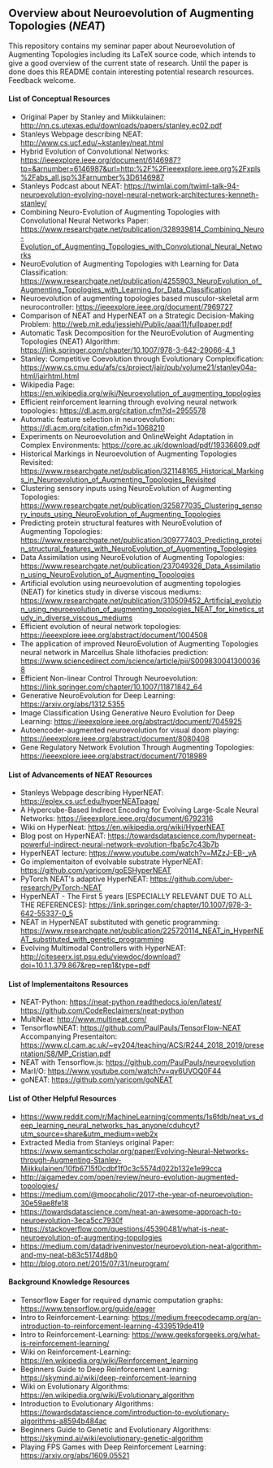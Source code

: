## Overview about Neuroevolution of Augmenting Topologies (*NEAT*) ##

This repository contains my seminar paper about Neuroevolution of Augmenting 
Topologies including its LaTeX source code, which intends to give a good 
overview of the current state of research.
Until the paper is done does this README contain interesting potential research
resources.
Feedback welcome.



#### List of Conceptual Resources ####

* Original Paper by Stanley and Miikkulainen: http://nn.cs.utexas.edu/downloads/papers/stanley.ec02.pdf
* Stanleys Webpage describing NEAT: http://www.cs.ucf.edu/~kstanley/neat.html
* Hybrid Evolution of Convolutional Networks: https://ieeexplore.ieee.org/document/6146987?tp=&arnumber=6146987&url=http:%2F%2Fieeexplore.ieee.org%2Fxpls%2Fabs_all.jsp%3Farnumber%3D6146987
* Stanleys Podcast about NEAT: https://twimlai.com/twiml-talk-94-neuroevolution-evolving-novel-neural-network-architectures-kenneth-stanley/
* Combining Neuro-Evolution of Augmenting Topologies with Convolutional Neural Networks Paper: https://www.researchgate.net/publication/328939814_Combining_Neuro-Evolution_of_Augmenting_Topologies_with_Convolutional_Neural_Networks
* NeuroEvolution of Augmenting Topologies with Learning for Data Classification: https://www.researchgate.net/publication/4255903_NeuroEvolution_of_Augmenting_Topologies_with_Learning_for_Data_Classification
* Neuroevolution of augmenting topologies based musculor-skeletal arm neurocontroller: https://ieeexplore.ieee.org/document/7969727
* Comparison of NEAT and HyperNEAT on a Strategic Decision-Making Problem: http://web.mit.edu/jessiehl/Public/aaai11/fullpaper.pdf
* Automatic Task Decomposition for the NeuroEvolution of Augmenting Topologies (NEAT) Algorithm: https://link.springer.com/chapter/10.1007/978-3-642-29066-4_1
* Stanley: Competitive Coevolution through Evolutionary Complexification: https://www.cs.cmu.edu/afs/cs/project/jair/pub/volume21/stanley04a-html/jairhtml.html
* Wikipedia Page: https://en.wikipedia.org/wiki/Neuroevolution_of_augmenting_topologies
* Efficient reinforcement learning through evolving neural network topologies: https://dl.acm.org/citation.cfm?id=2955578
* Automatic feature selection in neuroevolution: https://dl.acm.org/citation.cfm?id=1068210
* Experiments on Neuroevolution and OnlineWeight Adaptation in Complex Environments: https://core.ac.uk/download/pdf/19336609.pdf
* Historical Markings in Neuroevolution of Augmenting Topologies Revisited: https://www.researchgate.net/publication/321148165_Historical_Markings_in_Neuroevolution_of_Augmenting_Topologies_Revisited
* Clustering sensory inputs using NeuroEvolution of Augmenting Topologies: https://www.researchgate.net/publication/325877035_Clustering_sensory_inputs_using_NeuroEvolution_of_Augmenting_Topologies
* Predicting protein structural features with NeuroEvolution of Augmenting Topologies: https://www.researchgate.net/publication/309777403_Predicting_protein_structural_features_with_NeuroEvolution_of_Augmenting_Topologies
* Data Assimilation using NeuroEvolution of Augmenting Topologies: https://www.researchgate.net/publication/237049328_Data_Assimilation_using_NeuroEvolution_of_Augmenting_Topologies
* Artificial evolution using neuroevolution of augmenting topologies (NEAT) for kinetics study in diverse viscous mediums: https://www.researchgate.net/publication/310509452_Artificial_evolution_using_neuroevolution_of_augmenting_topologies_NEAT_for_kinetics_study_in_diverse_viscous_mediums
* Efficient evolution of neural network topologies: https://ieeexplore.ieee.org/abstract/document/1004508
* The application of improved NeuroEvolution of Augmenting Topologies neural network in Marcellus Shale lithofacies prediction: https://www.sciencedirect.com/science/article/pii/S0098300413000368
* Efficient Non-linear Control Through Neuroevolution: https://link.springer.com/chapter/10.1007/11871842_64
* Generative NeuroEvolution for Deep Learning: https://arxiv.org/abs/1312.5355
* Image Classification Using Generative Neuro Evolution for Deep Learning: https://ieeexplore.ieee.org/abstract/document/7045925
* Autoencoder-augmented neuroevolution for visual doom playing: https://ieeexplore.ieee.org/abstract/document/8080408
* Gene Regulatory Network Evolution Through Augmenting Topologies: https://ieeexplore.ieee.org/abstract/document/7018989



#### List of Advancements of NEAT Resources ####

* Stanleys Webpage describing HyperNEAT: https://eplex.cs.ucf.edu/hyperNEATpage/
* A Hypercube-Based Indirect Encoding for Evolving Large-Scale Neural Networks: https://ieeexplore.ieee.org/document/6792316
* Wiki on HyperNeat: https://en.wikipedia.org/wiki/HyperNEAT
* Blog post on HyperNEAT: https://towardsdatascience.com/hyperneat-powerful-indirect-neural-network-evolution-fba5c7c43b7b
* HyperNEAT lecture: https://www.youtube.com/watch?v=MZzJ-EB-_yA
* Go implementaiton of evolvable substrate HyperNEAT: https://github.com/yaricom/goESHyperNEAT
* PyTorch NEAT's adaptive HyperNEAT: https://github.com/uber-research/PyTorch-NEAT
* HyperNEAT - The First 5 years [ESPECIALLY RELEVANT DUE TO ALL THE REFERENCES]: https://link.springer.com/chapter/10.1007/978-3-642-55337-0_5
* NEAT in HyperNEAT substituted with genetic programming: https://www.researchgate.net/publication/225720114_NEAT_in_HyperNEAT_substituted_with_genetic_programming
* Evolving Multimodal Controllers with HyperNEAT: http://citeseerx.ist.psu.edu/viewdoc/download?doi=10.1.1.379.867&rep=rep1&type=pdf




#### List of Implementaitons Resources ####

* NEAT-Python: https://neat-python.readthedocs.io/en/latest/
               https://github.com/CodeReclaimers/neat-python
* MultiNeat: http://www.multineat.com/
* TensorflowNEAT: https://github.com/PaulPauls/TensorFlow-NEAT
  Accompanying Presentaiton: https://www.cl.cam.ac.uk/~ey204/teaching/ACS/R244_2018_2019/presentation/S8/MP_Cristian.pdf
* NEAT with Tensorflow.js: https://github.com/PaulPauls/neuroevolution
* MarI/O: https://www.youtube.com/watch?v=qv6UVOQ0F44
* goNEAT: https://github.com/yaricom/goNEAT



#### List of Other Helpful Resources ####

* https://www.reddit.com/r/MachineLearning/comments/1s6fdb/neat_vs_deep_learning_neural_networks_has_anyone/cduhcyt?utm_source=share&utm_medium=web2x
* Extracted Media from Stanleys original Paper: https://www.semanticscholar.org/paper/Evolving-Neural-Networks-through-Augmenting-Stanley-Miikkulainen/10fb6715f0cdbf1f0c3c5574d022b132e1e99cca
* http://aigamedev.com/open/review/neuro-evolution-augmented-topologies/
* https://medium.com/@moocaholic/2017-the-year-of-neuroevolution-30e59ae8fe18
* https://towardsdatascience.com/neat-an-awesome-approach-to-neuroevolution-3eca5cc7930f
* https://stackoverflow.com/questions/45390481/what-is-neat-neuroevolution-of-augmenting-topologies
* https://medium.com/datadriveninvestor/neuroevolution-neat-algorithm-and-my-neat-b83c5174d8b0
* http://blog.otoro.net/2015/07/31/neurogram/



#### Background Knowledge Resources ####

* Tensorflow Eager for required dynamic computation graphs: https://www.tensorflow.org/guide/eager
* Intro to Reinforcement-Learning: https://medium.freecodecamp.org/an-introduction-to-reinforcement-learning-4339519de419
* Intro to Reinforcement-Learning: https://www.geeksforgeeks.org/what-is-reinforcement-learning/
* Wiki on Reinforcement-Learning: https://en.wikipedia.org/wiki/Reinforcement_learning
* Beginners Guide to Deep Reinforcement Learning: https://skymind.ai/wiki/deep-reinforcement-learning
* Wiki on Evolutionary Algorithms: https://en.wikipedia.org/wiki/Evolutionary_algorithm
* Introduction to Evolutionary Algorithms: https://towardsdatascience.com/introduction-to-evolutionary-algorithms-a8594b484ac
* Beginners Guide to Genetic and Evolutionary Algorithms: https://skymind.ai/wiki/evolutionary-genetic-algorithm
* Playing FPS Games with Deep Reinforcement Learning: https://arxiv.org/abs/1609.05521





